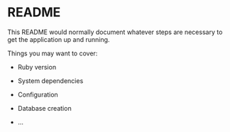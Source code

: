 # README

This README would normally document whatever steps are necessary to get the
application up and running.

Things you may want to cover:

* Ruby version

* System dependencies

* Configuration

* Database creation

* ...
